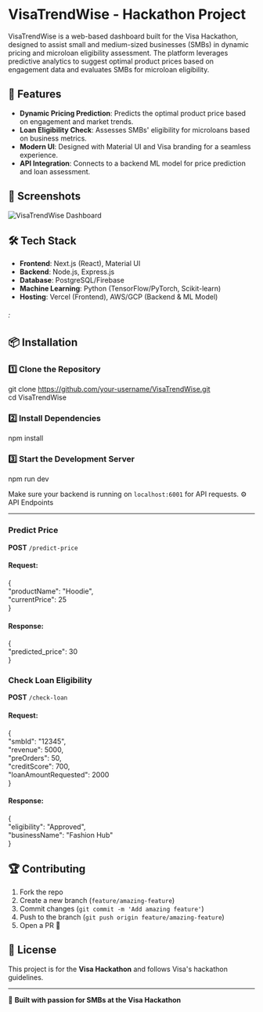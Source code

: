 # VisaTrendWise - Hackathon Project

VisaTrendWise is a web-based dashboard built for the Visa Hackathon, designed to assist small and medium-sized businesses (SMBs) in dynamic pricing and microloan eligibility assessment. The platform leverages predictive analytics to suggest optimal product prices based on engagement data and evaluates SMBs for microloan eligibility.

## 🚀 Features

- **Dynamic Pricing Prediction**: Predicts the optimal product price based on engagement and market trends.
- **Loan Eligibility Check**: Assesses SMBs' eligibility for microloans based on business metrics.
- **Modern UI**: Designed with Material UI and Visa branding for a seamless experience.
- **API Integration**: Connects to a backend ML model for price prediction and loan assessment.

## 📸 Screenshots

![VisaTrendWise Dashboard](public/screenshot.png)

## 🛠 Tech Stack

- **Frontend**: Next.js (React), Material UI
- **Backend**: Node.js, Express.js
- **Database**: PostgreSQL/Firebase
- **Machine Learning**: Python (TensorFlow/PyTorch, Scikit-learn)
- **Hosting**: Vercel (Frontend), AWS/GCP (Backend & ML Model)

###### :

## 📦 Installation

### 1️⃣ Clone the Repository

git clone <https://github.com/your-username/VisaTrendWise.git>\
cd VisaTrendWise

### 2️⃣ Install Dependencies

npm install

### 3️⃣ Start the Development Server

npm run dev

Make sure your backend is running on `localhost:6001` for API requests.
⚙️ API Endpoints

---

### Predict Price

**POST** `/predict-price`

#### Request:

{\
"productName": "Hoodie",\
"currentPrice": 25\
}

#### Response:

{\
"predicted_price": 30\
}

### Check Loan Eligibility

**POST** `/check-loan`

#### Request:

{\
"smbId": "12345",\
"revenue": 5000,\
"preOrders": 50,\
"creditScore": 700,\
"loanAmountRequested": 2000\
}

#### Response:

{\
"eligibility": "Approved",\
"businessName": "Fashion Hub"\
}

## 🏆 Contributing

1.  Fork the repo
2.  Create a new branch (`feature/amazing-feature`)
3.  Commit changes (`git commit -m 'Add amazing feature'`)
4.  Push to the branch (`git push origin feature/amazing-feature`)
5.  Open a PR 🎉

## 📜 License

This project is for the **Visa Hackathon** and follows Visa's hackathon guidelines.

---

💙 **Built with passion for SMBs at the Visa Hackathon**
